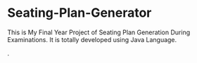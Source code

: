 # Seating-Plan-Generator

This is My Final Year Project of Seating Plan Generation During Examinations. It is totally developed using Java Language.
















.






































